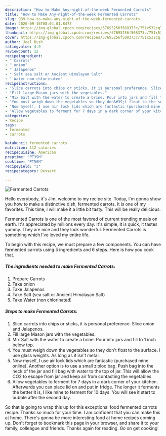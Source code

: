 ```yaml
---
description: "How to Make Any-night-of-the-week Fermented Carrots"
title: "How to Make Any-night-of-the-week Fermented Carrots"
slug: 939-how-to-make-any-night-of-the-week-fermented-carrots
date: 2020-09-16T08:04:01.847Z
image: https://img-global.cpcdn.com/recipes/57695256f508373c/751x532cq70/fermented-carrots-recipe-main-photo.jpg
thumbnail: https://img-global.cpcdn.com/recipes/57695256f508373c/751x532cq70/fermented-carrots-recipe-main-photo.jpg
cover: https://img-global.cpcdn.com/recipes/57695256f508373c/751x532cq70/fermented-carrots-recipe-main-photo.jpg
author: Joel Bush
ratingvalue: 4.9
reviewcount: 12
recipeingredient:
- " Carrots"
- " onion"
- " Jalapenos"
- " Salt sea salt or Ancient Himalayan Salt"
- " Water non chlorinated"
recipeinstructions:
- "Slice carrots into chips or sticks, it is personal preference. Slice onion and Jalapenos."
- "Fill large Mason jars with the vegetables."
- "Mix Salt with the water to create a brine. Pour into jars and fill to 1 inch below top."
- "You must weigh down the vegetables so they don&#39;t float to the surface. I use glass weights. As long as it isn&#39;t metal."
- "Now myself, I use air lock lids which are fantastic (purchased mine online). Another option is to use a small ziploc bag. Push bag into the neck of the jar and fill bag with water to the top of jar. This will allow the CO2 to escape from jar and keep air from contacting the vegetables."
- "Allow vegetables to ferment for 7 days in a dark corner of your kitchen. Afterwards you can place lid on and put in fridge. The longer it ferments the better it is, I like mine to ferment for 10 days. You will see it start to bubble after the second day."
categories:
- Recipe
tags:
- fermented
- carrots

katakunci: fermented carrots 
nutrition: 112 calories
recipecuisine: American
preptime: "PT39M"
cooktime: "PT56M"
recipeyield: "3"
recipecategory: Dessert

---
```



![Fermented Carrots](https://img-global.cpcdn.com/recipes/57695256f508373c/751x532cq70/fermented-carrots-recipe-main-photo.jpg)

Hello everybody, it's Jim, welcome to my recipe site. Today, I'm gonna show you how to make a distinctive dish, fermented carrots. It is one of my favorites. This time, I will make it a little bit tasty. This will be really delicious.

Fermented Carrots is one of the most favored of current trending meals on earth. It's appreciated by millions every day. It's simple, it is quick, it tastes yummy. They are nice and they look wonderful. Fermented Carrots is something which I've loved my entire life.




To begin with this recipe, we must prepare a few components. You can have fermented carrots using 5 ingredients and 6 steps. Here is how you cook that.

<!--inarticleads1-->

##### The ingredients needed to make Fermented Carrots:

1. Prepare  Carrots
1. Take  onion
1. Take  Jalapenos
1. Take  Salt (sea salt or Ancient Himalayan Salt)
1. Take  Water (non chlorinated)




<!--inarticleads2-->

##### Steps to make Fermented Carrots:

1. Slice carrots into chips or sticks, it is personal preference. Slice onion and Jalapenos.
1. Fill large Mason jars with the vegetables.
1. Mix Salt with the water to create a brine. Pour into jars and fill to 1 inch below top.
1. You must weigh down the vegetables so they don&#39;t float to the surface. I use glass weights. As long as it isn&#39;t metal.
1. Now myself, I use air lock lids which are fantastic (purchased mine online). Another option is to use a small ziploc bag. Push bag into the neck of the jar and fill bag with water to the top of jar. This will allow the CO2 to escape from jar and keep air from contacting the vegetables.
1. Allow vegetables to ferment for 7 days in a dark corner of your kitchen. Afterwards you can place lid on and put in fridge. The longer it ferments the better it is, I like mine to ferment for 10 days. You will see it start to bubble after the second day.




So that is going to wrap this up for this exceptional food fermented carrots recipe. Thanks so much for your time. I am confident that you can make this at home. There's gonna be more interesting food at home recipes coming up. Don't forget to bookmark this page in your browser, and share it to your family, colleague and friends. Thanks again for reading. Go on get cooking!
